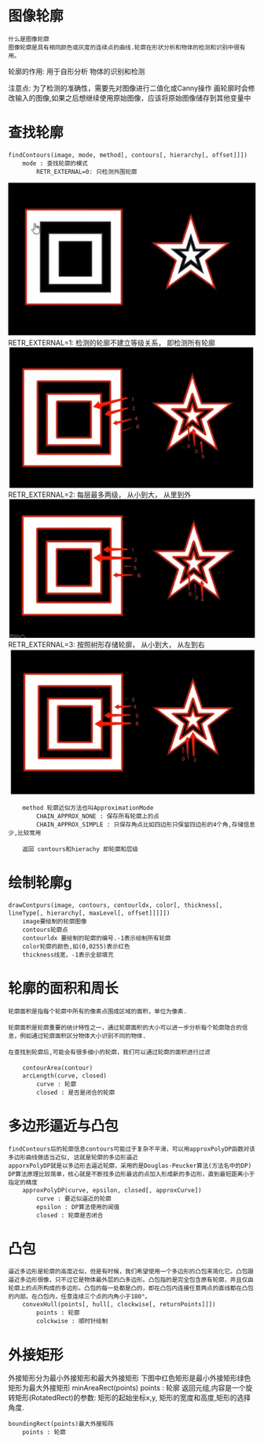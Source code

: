 # 图像轮廓
    什么是图像轮廓
    图像轮廓是具有相同颜色或灰度的连续点的曲线.轮廓在形状分析和物体的检测和识别中很有用。

轮廓的作用:
    用于自形分析
    物体的识别和检测

注意点:
    为了检测的准确性，需要先对图像进行二值化或Canny操作
    画轮廓时会修改输入的图像,如果之后想继续使用原始图像，应该将原始图像储存到其他变量中

# 查找轮廓
    findContours(image, mode, method[, contours[, hierarchy[, offset]]])
        mode : 查找轮廓的模式
            RETR_EXTERNAL=0: 只检测外围轮廓
![这是图片](./img/24.jpg "Magic Gardens")
            RETR_EXTERNAL=1: 检测的轮廓不建立等级关系， 即检测所有轮廓
![这是图片](./img/25.jpg "Magic Gardens")
            RETR_EXTERNAL=2: 每层最多两级， 从小到大， 从里到外
![这是图片](./img/26.jpg "Magic Gardens")
            RETR_EXTERNAL=3: 按照树形存储轮廓， 从小到大， 从左到右
![这是图片](./img/27.jpg "Magic Gardens")

        method 轮廓近似方法也叫ApproximationMode
            CHAIN_APPROX_NONE : 保存所有轮廓上的点
            CHAIN_APPROX_SIMPLE : 只保存角点比如四边形只保留四边形的4个角,存储信息少,比较常用
            
        返回 contours和hierachy 即轮廓和层级

#  绘制轮廓g
    drawContpurs(image, contours, contourldx, color[, thickness[, lineType[, hierarchy[, maxLevel[, offset]]]]])
        image要绘制的轮廓图像
        contours轮廓点
        contourldx 要绘制的轮廓的编号.-1表示绘制所有轮廓
        color轮廓的颜色,如(0,0255)表示红色
        thickness线宽，-1表示全部填充

# 轮廓的面积和周长
    轮廓面积是指每个轮廓中所有的像素点围成区域的面积，单位为像素.

    轮廓面积是轮廓重要的统计特性之一，通过轮廓面积的大小可以进一步分析每个轮廓隐合的信息，例如通过轮廓面积区分物体大小识别不同的物体.

    在查找到轮廓后,可能会有很多细小的轮廓，我们可以通过轮廓的面积进行过滤

        contourArea(contour)
        arcLength(curve, closed)
            curve : 轮廓
            closed : 是否是闭合的轮廓

# 多边形逼近与凸包
    findContours后的轮廓信息contours可能过于复杂不平滑，可以用approxPolyDP函数对该多边形曲线做适当近似, 这就是轮廓的多边形逼近
    apporxPolyDP就是以多边形去逼近轮廓，采用的是Douglas-Peucker算法(方法名中的DP)
    DP算法原理比较简单，核心就是不断找多边形最远的点加入形成新的多边形，直到最短距离小于指定的精度
        approxPolyDP(curve, epsilon, closed[, approxCurve])
            curve : 要近似逼近的轮廓
            epsilon : DP算法使用的闻值
            closed : 轮廓是否闭合

# 凸包
    逼近多边形是轮廓的高度近似，但是有时候，我们希望使用一个多边形的凸包来简化它。凸包跟逼近多边形很像，只不过它是物体最外层的凸多边形。凸包指的是完全包含原有轮廓，并且仅由轮廓上的点所构成的多边形。凸包的每一处都是凸的，即在凸包内连接任意两点的直线都在凸包的内部。在凸包内，任意连续三个点的内角小于180°。
        convexHull(points[, hull[, clockwise[, returnPoints]]])
            points : 轮廓
            colckwise : 顺时针绘制

# 外接矩形
外接矩形分为最小外接矩形和最大外接矩形
下图中红色矩形是最小外接矩形绿色矩形为最大外接矩形
    minAreaRect(points)
        points : 轮廓
        返回元组,内容是一个旋转矩形(RotatedRect)的参数: 矩形的起始坐标x,y, 矩形的宽度和高度,矩形的选择角度.

    boundingRect(points)最大外接矩阵
        points : 轮廓